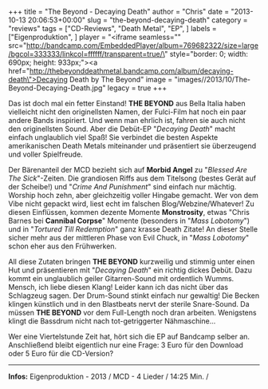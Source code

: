 +++
title = "The Beyond - Decaying Death"
author = "Chris"
date = "2013-10-13 20:06:53+00:00"
slug = "the-beyond-decaying-death"
category = "reviews"
tags = ["CD-Reviews", "Death Metal", "EP", ]
labels = ["Eigenproduktion", ]
player = "<iframe seamless=\"\" src=\"http://bandcamp.com/EmbeddedPlayer/album=769682322/size=large/bgcol=333333/linkcol=ffffff/transparent=true/\" style=\"border: 0; width: 690px; height: 933px;\"><a href=\"http://thebeyonddeathmetal.bandcamp.com/album/decaying-death\">Decaying Death by The Beyond</a></iframe>"
image = "images//2013/10/The-Beyond-Decaying-Death.jpg"
legacy = true
+++

Das ist doch mal ein fetter Einstand! **THE BEYOND** aus Bella Italia haben vielleicht nicht den originellsten Namen, der Fulci-Film hat noch ein paar andere Bands inspiriert. Und wenn man ehrlich ist, fahren sie auch nicht den originellsten Sound. Aber die Debüt-EP "_Decaying Death_" macht einfach unglaublich viel Spaß! Sie verbindet die besten Aspekte amerikanischen Death Metals miteinander und präsentiert sie überzeugend und voller Spielfreude.

Der Bärenanteil der MCD bezieht sich auf **Morbid Angel** zu "_Blessed Are The Sick_"-Zeiten. Die grandiosen Riffs aus dem Titelsong (bestes Gerät auf der Scheibe!) und "_Crime And Punishment_" sind einfach nur mächtig. Worship hoch zehn, aber gleichzeitig voller Hingabe gemacht. Wer von dem Vibe nicht gepackt wird, liest echt im falschen Blog/Webzine/Whatever! Zu diesen Einflüssen, kommen dezente Momente **Monstrosity**, etwas "Chris Barnes bei **Cannibal Corpse**" Momente (besonders in "_Mass Lobotomy_") und in "_Tortured Till Redemption_" ganz krasse Death Zitate! An dieser Stelle sicher mehr aus der mittleren Phase von Evil Chuck, in "_Mass Lobotomy_" schon eher aus den Frühwerken.

All diese Zutaten bringen **THE BEYOND** kurzweilig und stimmig unter einen Hut und präsentieren mit "_Decaying Death_" ein richtig dickes Debüt. Dazu kommt ein unglaublich geiler Gitarren-Sound mit ordentlich Wumms. Mensch, ich liebe diesen Klang! Leider kann ich das nicht über das Schlagzeug sagen. Der Drum-Sound stinkt einfach nur gewaltig! Die Becken klingen künstlich und in den Blastbeats nervt der sterile Snare-Sound. Da müssen **THE BEYOND** vor dem Full-Length noch dran arbeiten. Wenigstens klingt die Bassdrum nicht nach tot-getriggerter Nähmaschine...

Wer eine Viertelstunde Zeit hat, hört sich die EP auf Bandcamp selber an. Anschließend bleibt eigentlich nur eine Frage: 3 Euro für den Download oder 5 Euro für die CD-Version?





---
**Infos:**
Eigenproduktion - 2013 / 
MCD - 4 Lieder / 14:25 Min. / 
